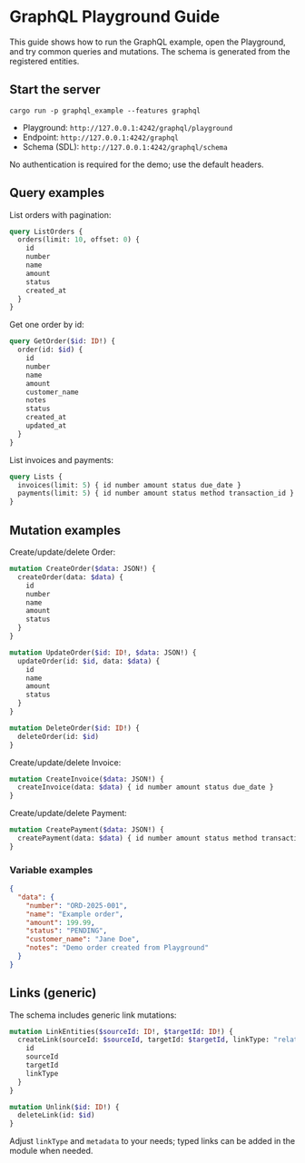 # GraphQL Playground Guide

This guide shows how to run the GraphQL example, open the Playground, and try common queries and mutations. The schema is generated from the registered entities.

## Start the server

```
cargo run -p graphql_example --features graphql
```

- Playground: `http://127.0.0.1:4242/graphql/playground`
- Endpoint: `http://127.0.0.1:4242/graphql`
- Schema (SDL): `http://127.0.0.1:4242/graphql/schema`

No authentication is required for the demo; use the default headers.

## Query examples

List orders with pagination:

```graphql
query ListOrders {
  orders(limit: 10, offset: 0) {
    id
    number
    name
    amount
    status
    created_at
  }
}
```

Get one order by id:

```graphql
query GetOrder($id: ID!) {
  order(id: $id) {
    id
    number
    name
    amount
    customer_name
    notes
    status
    created_at
    updated_at
  }
}
```

List invoices and payments:

```graphql
query Lists {
  invoices(limit: 5) { id number amount status due_date }
  payments(limit: 5) { id number amount status method transaction_id }
}
```

## Mutation examples

Create/update/delete Order:

```graphql
mutation CreateOrder($data: JSON!) {
  createOrder(data: $data) {
    id
    number
    name
    amount
    status
  }
}
```

```graphql
mutation UpdateOrder($id: ID!, $data: JSON!) {
  updateOrder(id: $id, data: $data) {
    id
    name
    amount
    status
  }
}
```

```graphql
mutation DeleteOrder($id: ID!) {
  deleteOrder(id: $id)
}
```

Create/update/delete Invoice:

```graphql
mutation CreateInvoice($data: JSON!) {
  createInvoice(data: $data) { id number amount status due_date }
}
```

Create/update/delete Payment:

```graphql
mutation CreatePayment($data: JSON!) {
  createPayment(data: $data) { id number amount status method transaction_id }
}
```

### Variable examples

```json
{
  "data": {
    "number": "ORD-2025-001",
    "name": "Example order",
    "amount": 199.99,
    "status": "PENDING",
    "customer_name": "Jane Doe",
    "notes": "Demo order created from Playground"
  }
}
```

## Links (generic)

The schema includes generic link mutations:

```graphql
mutation LinkEntities($sourceId: ID!, $targetId: ID!) {
  createLink(sourceId: $sourceId, targetId: $targetId, linkType: "relates_to", metadata: { note: "example" }) {
    id
    sourceId
    targetId
    linkType
  }
}
```

```graphql
mutation Unlink($id: ID!) {
  deleteLink(id: $id)
}
```

Adjust `linkType` and `metadata` to your needs; typed links can be added in the module when needed.
